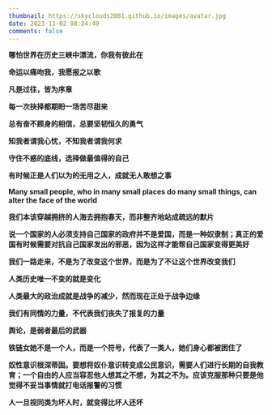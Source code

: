 ```yaml
---
thumbnail: https://skyclouds2001.github.io/images/avatar.jpg
date: 2023-11-02 08:24:49
comments: false
---
```


**哪怕世界在历史三峡中漂流，你我有彼此在**

**命运以痛吻我，我愿报之以歌**

**凡是过往，皆为序章**

**每一次抉择都期盼一场苦尽甜来**

**总有奋不顾身的相信，总要坚韧恒久的勇气**

**知我者谓我心忧，不知我者谓我何求**

**守住不惑的底线，选择做最值得的自己**

**有时候正是人们以为的无用之人，成就无人敢想之事**

**Many small people, who in many small places do many small things, can alter the face of the world**

**我们本该穿越拥挤的人海去拥抱春天，而非整齐地站成疏远的默片**

**说一个国家的人必须支持自己国家的政府并不是爱国，而是一种奴隶制；真正的爱国有时候需要对抗自己国家发出的邪恶，因为这样才能帮自己国家变得更美好**

**我们一路走来，不是为了改变这个世界，而是为了不让这个世界改变我们**

**人类历史唯一不变的就是变化**

**人类最大的政治成就是战争的减少，然而现在正处于战争边缘**

**我们有同情的力量，不代表我们丧失了报复的力量**

**舆论，是弱者最后的武器**

**铁链女她不是一个人，而是一个符号，代表了一类人，她们身心都被困住了**

**奴性意识根深蒂固。要想将奴仆意识转变成公民意识，需要人们进行长期的自我教育；一个自由的人应当容忍他人想其之不想，为其之不为。应该克服那种只要是他觉得不妥当事情就打电话报警的习惯**

**人一旦视同类为坏人时，就变得比坏人还坏**
